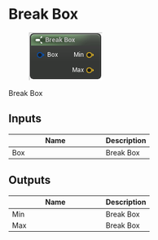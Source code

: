 # Break Box

<div align="left" data-full-width="false"><figure><img src="../../../../.gitbook/assets/break_box.png" alt=""><figcaption></figcaption></figure></div>

Break Box

## Inputs

<table><thead><tr><th width="170">Name</th><th>Description</th></tr></thead><tbody><tr><td>Box</td><td>Break Box</td></tr></tbody></table>

## Outputs

<table><thead><tr><th width="170">Name</th><th>Description</th></tr></thead><tbody><tr><td>Min</td><td>Break Box</td></tr><tr><td>Max</td><td>Break Box</td></tr></tbody></table>
